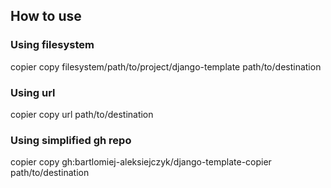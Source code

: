 ## How to use

### Using filesystem

copier copy filesystem/path/to/project/django-template path/to/destination

### Using url

copier copy url path/to/destination

### Using simplified gh repo

copier copy gh:bartlomiej-aleksiejczyk/django-template-copier path/to/destination
